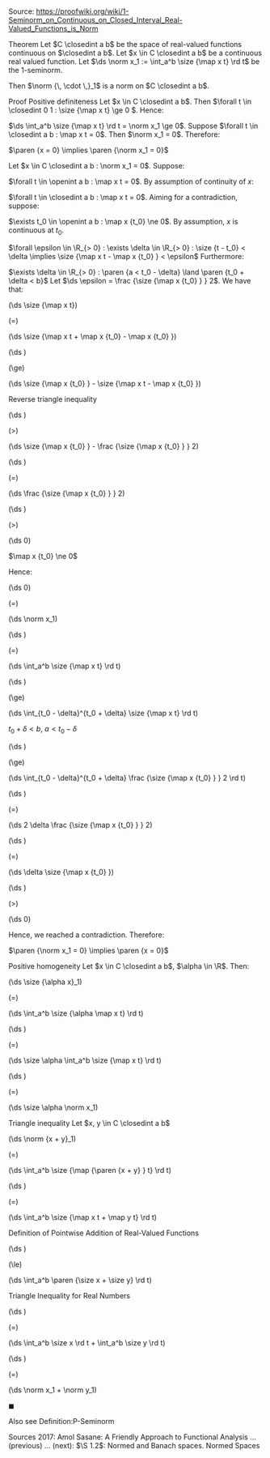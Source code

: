 # 

Source: https://proofwiki.org/wiki/1-Seminorm_on_Continuous_on_Closed_Interval_Real-Valued_Functions_is_Norm



Theorem
Let $C \closedint a b$ be the space of real-valued functions continuous on $\closedint a b$.
Let $x \in C \closedint a b$ be a continuous real valued function.
Let $\ds \norm x_1 := \int_a^b \size {\map x t} \rd t$ be the 1-seminorm.

Then $\norm {\, \cdot \,}_1$ is a norm on $C \closedint a b$.


Proof
Positive definiteness
Let $x \in C \closedint a b$.
Then $\forall t \in \closedint 0 1 : \size {\map x t} \ge 0 $.
Hence:

$\ds \int_a^b \size {\map x t} \rd t = \norm x_1 \ge 0$.
Suppose $\forall t \in \closedint a b : \map x t = 0$.
Then $\norm x_1 = 0$.
Therefore:

$\paren {x = 0} \implies \paren {\norm x_1 = 0}$

Let $x \in C \closedint a b : \norm x_1 = 0$.
Suppose:

$\forall t \in \openint a b : \map x t = 0$.
By assumption of continuity of $x$:

$\forall t \in \closedint a b : \map x t = 0$.
Aiming for a contradiction, suppose:

$\exists t_0 \in \openint a b : \map x {t_0} \ne 0$.
By assumption, $x$ is continuous at $t_0$.

$\forall \epsilon \in \R_{> 0} : \exists \delta \in \R_{> 0} : \size {t - t_0} < \delta \implies \size {\map x t - \map x {t_0} } < \epsilon$
Furthermore:

$\exists \delta \in \R_{> 0} : \paren {a < t_0 - \delta} \land \paren {t_0 + \delta < b}$
Let $\ds \epsilon = \frac {\size {\map x {t_0} } } 2$.
We have that:














\(\ds \size {\map x t}\)

\(=\)







\(\ds \size {\map x t + \map x {t_0} - \map x {t_0} }\)




















\(\ds \)

\(\ge\)







\(\ds \size {\map x {t_0} } - \size {\map x t - \map x {t_0} }\)





Reverse triangle inequality














\(\ds \)

\(>\)







\(\ds \size {\map x {t_0} } - \frac {\size {\map x {t_0} } } 2\)




















\(\ds \)

\(=\)







\(\ds \frac {\size {\map x {t_0} } } 2\)




















\(\ds \)

\(>\)







\(\ds 0\)





$\map x {t_0} \ne 0$



Hence:














\(\ds 0\)

\(=\)







\(\ds \norm x_1\)




















\(\ds \)

\(=\)







\(\ds \int_a^b \size {\map x t} \rd t\)




















\(\ds \)

\(\ge\)







\(\ds \int_{t_0 - \delta}^{t_0 + \delta} \size {\map x t} \rd t\)





$t_0 + \delta < b$, $a < t_0 - \delta$














\(\ds \)

\(\ge\)







\(\ds \int_{t_0 - \delta}^{t_0 + \delta} \frac {\size {\map x {t_0} } } 2 \rd t\)




















\(\ds \)

\(=\)







\(\ds 2 \delta \frac {\size {\map x {t_0} } } 2\)




















\(\ds \)

\(=\)







\(\ds \delta \size {\map x {t_0} }\)




















\(\ds \)

\(>\)







\(\ds 0\)









Hence, we reached a contradiction.
Therefore:

$\paren {\norm x_1 = 0} \implies \paren {x = 0}$


Positive homogeneity
Let $x \in C \closedint a b$, $\alpha \in \R$.
Then:














\(\ds \size {\alpha x}_1\)

\(=\)







\(\ds \int_a^b \size {\alpha \map x t} \rd t\)




















\(\ds \)

\(=\)







\(\ds \size \alpha \int_a^b \size {\map x t} \rd t\)




















\(\ds \)

\(=\)







\(\ds \size \alpha \norm x_1\)











Triangle inequality
Let $x, y \in C \closedint a b$














\(\ds \norm {x + y}_1\)

\(=\)







\(\ds \int_a^b \size {\map {\paren {x + y} } t} \rd t\)




















\(\ds \)

\(=\)







\(\ds \int_a^b \size {\map x t + \map y t} \rd t\)





Definition of Pointwise Addition of Real-Valued Functions














\(\ds \)

\(\le\)







\(\ds \int_a^b \paren {\size x + \size y} \rd t\)





Triangle Inequality for Real Numbers














\(\ds \)

\(=\)







\(\ds \int_a^b \size x \rd t + \int_a^b \size y \rd t\)




















\(\ds \)

\(=\)







\(\ds \norm x_1 + \norm y_1\)









$\blacksquare$


Also see
Definition:P-Seminorm


Sources
2017: Amol Sasane: A Friendly Approach to Functional Analysis ... (previous) ... (next): $\S 1.2$: Normed and Banach spaces. Normed Spaces




